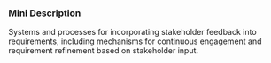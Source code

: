 ### Mini Description

Systems and processes for incorporating stakeholder feedback into requirements, including mechanisms for continuous engagement and requirement refinement based on stakeholder input.
